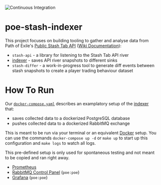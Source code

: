 ![Continuous Integration](https://github.com/maximumstock/poe-stash-indexer/workflows/Continuous%20Integration/badge.svg)

# poe-stash-indexer

This project focuses on building tooling to gather and analyse data from Path of
Exile's [Public Stash Tab API](https://www.pathofexile.com/developer/docs/reference#publicstashes) ([Wiki Documentation](https://pathofexile.gamepedia.com/Public_stash_tab_API)):

- `stash-api` - a library for listening to the Stash Tab API river
- [indexer](indexer/README.md) - saves API river snapshots to different sinks
- `stash-differ` - a work-in-progress tool to generate diff events between stash snapshots to create a player trading behaviour dataset

# How To Run

Our [`docker-compose.yaml`](./docker-compose.yaml) describes an examplatory setup of the [indexer](./indexer/README.md) that:

- saves collected data to a dockerized PostgreSQL database
- pushes collected data to a dockerized RabbitMQ exchange

This is meant to be run via your terminal or an equivalent [Docker](https://www.docker.com/) setup.
You can use the commands `docker-compose up -d` or `make up` to start up this configuration and
`make logs` to watch all logs.

This pre-defined setup is only used for spontaneous testing and not meant to be copied and
ran right away.

- [Prometheus](http://localhost:9090)
- [RabbitMQ Control Panel](http://localhost:15672) (`poe:poe`)
- [Grafana](http://localhost:3000) (`poe:poe`)
